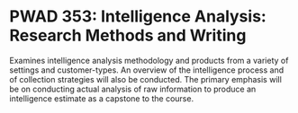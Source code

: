 # PWAD 353: Intelligence Analysis: Research Methods and Writing

Examines intelligence analysis methodology and products from a variety of settings and customer-types. An overview of the intelligence process and of collection strategies will also be conducted. The primary emphasis will be on conducting actual analysis of raw information to produce an intelligence estimate as a capstone to the course.